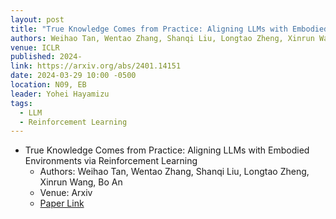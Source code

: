 ```yaml
---
layout: post
title: "True Knowledge Comes from Practice: Aligning LLMs with Embodied Environments via Reinforcement Learning"
authors: Weihao Tan, Wentao Zhang, Shanqi Liu, Longtao Zheng, Xinrun Wang, Bo An
venue: ICLR
published: 2024-
link: https://arxiv.org/abs/2401.14151
date: 2024-03-29 10:00 -0500
location: N09, EB
leader: Yohei Hayamizu
tags:
  - LLM
  - Reinforcement Learning
---
```



- True Knowledge Comes from Practice: Aligning LLMs with Embodied Environments via Reinforcement Learning
    - Authors: Weihao Tan, Wentao Zhang, Shanqi Liu, Longtao Zheng, Xinrun Wang, Bo An
    - Venue: Arxiv
    - [Paper Link](https://arxiv.org/abs/2401.14151)
